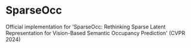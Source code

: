 # SparseOcc
Official implementation for 'SparseOcc: Rethinking Sparse Latent Representation for Vision-Based Semantic Occupancy Prediction' (CVPR 2024)
